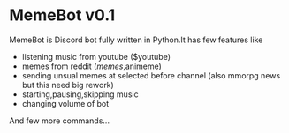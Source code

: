 # MemeBot v0.1

MemeBot is Discord bot fully written in Python.It has few features like 
- listening music from youtube ($youtube)
- memes from reddit ($memes,$animeme)
- sending unsual memes at selected before channel (also mmorpg news but this need big rework)
- starting,pausing,skipping music 
- changing volume of bot 

And few more commands...
